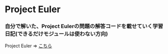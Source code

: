 # Project Euler
### 自分で解いた、Project Eulerの問題の解答コードを載せていく学習日記(できるだけモジュールは使わない方向)
Project Euler => [こちら](https://projecteuler.net/archives)
